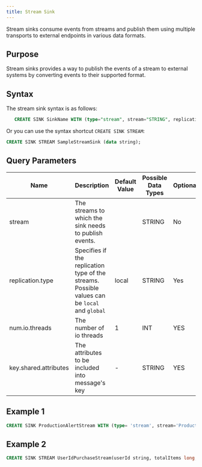 ```yaml
---
title: Stream Sink
---
```


Stream sinks consume events from streams and publish them using multiple transports to external endpoints in various data formats.

## Purpose

Stream sinks provides a way to publish the events of a stream to external systems by converting events to their supported format.

## Syntax

The stream sink syntax is as follows:

```sql
   CREATE SINK SinkName WITH (type="stream", stream="STRING", replication.type="STRING", map.type='type') (strings);
```

Or you can use the syntax shortcut `CREATE SINK STREAM`:

```sql
CREATE SINK STREAM SampleStreamSink (data string);
```

## Query Parameters

| Name             | Description         | Default Value | Possible Data Types | Optional |
|------------------|----------------------------------|---------------|---------------------|----------|
| stream      | The streams to which the sink needs to publish events.|     | STRING        | No                  |
| replication.type | Specifies if the replication type of the streams. Possible values can be `local` and `global`      | local         | STRING         | Yes      |
|num.io.threads | The number of io threads | 1 | INT | YES|
|key.shared.attributes| The attributes to be included into message's key| - | STRING | YES|

## Example 1

```sql
CREATE SINK ProductionAlertStream WITH (type= 'stream', stream='ProductionAlertStream', map.type='json') (name string, amount double);
```

## Example 2

```sql
CREATE SINK STREAM UserIdPurchaseStream(userId string, totalItems long, totalPrice double);
```
